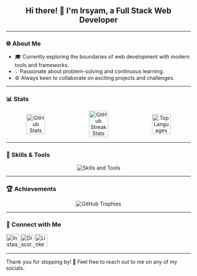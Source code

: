 <h2 align="center">Hi there! 👋 I'm Irsyam, a Full Stack Web Developer</h2>

---

### 🌐 About Me

- 🎓 Currently exploring the boundaries of web development with modern tools and frameworks.
- 💡 Passionate about problem-solving and continuous learning.
- ⚙️ Always keen to collaborate on exciting projects and challenges.

---

### 📊 Stats

<div align="center" style="display:flex; flex-direction:row; justify-content:space-between; align-items:center;">
  <img src="https://github-readme-streak-stats.herokuapp.com/?user=irsyamokta&theme=gruvbox&hide_border=true" alt="GitHub Stats" width="32%"/>
  <img src="https://github-readme-stats.vercel.app/api?username=irsyamokta&theme=gruvbox&show_icons=true&hide_border=true&count_private=true" alt="GitHub Streak Stats" width="32%"/>
  <img src="https://github-readme-stats.vercel.app/api/top-langs/?username=irsyamokta&theme=gruvbox&show_icons=true&hide_border=true&layout=compact" alt="Top Languages" width="32%"/>
</div>

---

### 🌟 Skills & Tools

<div align="center">
  <img src="https://skillicons.dev/icons?i=html,css,tailwind,js,php,go,python,laravel,next,express,nodejs,docker,git,github,mysql,postgres,postman,gcp&perline=9" alt="Skills and Tools"/>
</div>

---

### 🏆 Achievements

<div align="center">
  <img src="https://github-profile-trophy.vercel.app/?username=irsyamokta&theme=onedark" alt="GitHub Trophies"/>
</div>

---

### 🔗 Connect with Me

<div align="left">
  <a href="https://www.instagram.com/pratamaryd">
    <img src="https://img.shields.io/static/v1?message=Instagram&logo=instagram&label=&color=E4405F&logoColor=white&labelColor=&style=for-the-badge" height="35" alt="Instagram"/>
  </a>
  <a href="https://discordapp.com/users/pratamaryd">
    <img src="https://img.shields.io/static/v1?message=Discord&logo=discord&label=&color=7289DA&logoColor=white&labelColor=&style=for-the-badge" height="35" alt="Discord"/>
  </a>
  <a href="https://www.linkedin.com/in/irsyamokta">
    <img src="https://img.shields.io/static/v1?message=LinkedIn&logo=linkedin&label=&color=0077B5&logoColor=white&labelColor=&style=for-the-badge" height="35" alt="LinkedIn"/>
  </a>
</div>

---

Thank you for stopping by! 🚀 Feel free to reach out to me on any of my socials.
